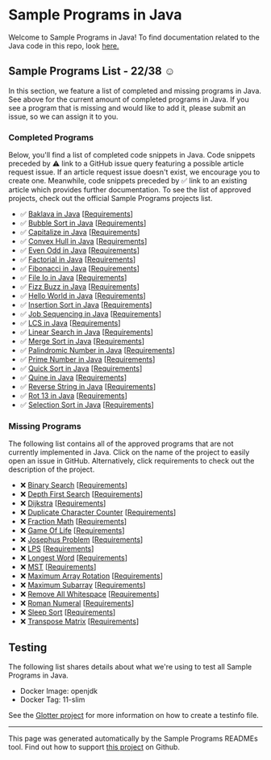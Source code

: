 # Sample Programs in Java

Welcome to Sample Programs in Java! To find documentation related to the Java code in this repo, look [here.](https://sampleprograms.io/languages/java)

## Sample Programs List - 22/38 :relaxed:

In this section, we feature a list of completed and missing programs in Java. See above for the current amount of completed programs in Java. If you see a program that is missing and would like to add it, please submit an issue, so we can assign it to you.

### Completed Programs

Below, you'll find a list of completed code snippets in Java. Code snippets preceded by :warning: link to a GitHub issue query featuring a possible article request issue. If an article request issue doesn't exist, we encourage you to create one. Meanwhile, code snippets preceded by :white_check_mark: link to an existing article which provides further documentation. To see the list of approved projects, check out the official Sample Programs projects list.

- :white_check_mark: [Baklava in Java](https://sampleprograms.io/projects/baklava/java) [[Requirements](https://sampleprograms.io/projects/baklava)]
- :white_check_mark: [Bubble Sort in Java](https://sampleprograms.io/projects/bubble-sort/java) [[Requirements](https://sampleprograms.io/projects/bubble-sort)]
- :white_check_mark: [Capitalize in Java](https://sampleprograms.io/projects/capitalize/java) [[Requirements](https://sampleprograms.io/projects/capitalize)]
- :white_check_mark: [Convex Hull in Java](https://sampleprograms.io/projects/convex-hull/java) [[Requirements](https://sampleprograms.io/projects/convex-hull)]
- :white_check_mark: [Even Odd in Java](https://sampleprograms.io/projects/even-odd/java) [[Requirements](https://sampleprograms.io/projects/even-odd)]
- :white_check_mark: [Factorial in Java](https://sampleprograms.io/projects/factorial/java) [[Requirements](https://sampleprograms.io/projects/factorial)]
- :white_check_mark: [Fibonacci in Java](https://sampleprograms.io/projects/fibonacci/java) [[Requirements](https://sampleprograms.io/projects/fibonacci)]
- :white_check_mark: [File Io in Java](https://sampleprograms.io/projects/file-io/java) [[Requirements](https://sampleprograms.io/projects/file-io)]
- :white_check_mark: [Fizz Buzz in Java](https://sampleprograms.io/projects/fizz-buzz/java) [[Requirements](https://sampleprograms.io/projects/fizz-buzz)]
- :white_check_mark: [Hello World in Java](https://sampleprograms.io/projects/hello-world/java) [[Requirements](https://sampleprograms.io/projects/hello-world)]
- :white_check_mark: [Insertion Sort in Java](https://sampleprograms.io/projects/insertion-sort/java) [[Requirements](https://sampleprograms.io/projects/insertion-sort)]
- :white_check_mark: [Job Sequencing in Java](https://sampleprograms.io/projects/job-sequencing/java) [[Requirements](https://sampleprograms.io/projects/job-sequencing)]
- :white_check_mark: [LCS in Java](https://sampleprograms.io/projects/lcs/java) [[Requirements](https://sampleprograms.io/projects/lcs)]
- :white_check_mark: [Linear Search in Java](https://sampleprograms.io/projects/linear-search/java) [[Requirements](https://sampleprograms.io/projects/linear-search)]
- :white_check_mark: [Merge Sort in Java](https://sampleprograms.io/projects/merge-sort/java) [[Requirements](https://sampleprograms.io/projects/merge-sort)]
- :white_check_mark: [Palindromic Number in Java](https://sampleprograms.io/projects/palindromic-number/java) [[Requirements](https://sampleprograms.io/projects/palindromic-number)]
- :white_check_mark: [Prime Number in Java](https://sampleprograms.io/projects/prime-number/java) [[Requirements](https://sampleprograms.io/projects/prime-number)]
- :white_check_mark: [Quick Sort in Java](https://sampleprograms.io/projects/quick-sort/java) [[Requirements](https://sampleprograms.io/projects/quick-sort)]
- :white_check_mark: [Quine in Java](https://sampleprograms.io/projects/quine/java) [[Requirements](https://sampleprograms.io/projects/quine)]
- :white_check_mark: [Reverse String in Java](https://sampleprograms.io/projects/reverse-string/java) [[Requirements](https://sampleprograms.io/projects/reverse-string)]
- :white_check_mark: [Rot 13 in Java](https://sampleprograms.io/projects/rot-13/java) [[Requirements](https://sampleprograms.io/projects/rot-13)]
- :white_check_mark: [Selection Sort in Java](https://sampleprograms.io/projects/selection-sort/java) [[Requirements](https://sampleprograms.io/projects/selection-sort)]

### Missing Programs

The following list contains all of the approved programs that are not currently implemented in Java. Click on the name of the project to easily open an issue in GitHub. Alternatively, click requirements to check out the description of the project.

- :x: [Binary Search](https://github.com/TheRenegadeCoder/sample-programs/issues/new?assignees=&labels=enhancement&template=code-snippet-request.md&title=Add+Binary+Search+in+java) [[Requirements](https://sampleprograms.io/projects/binary-search)]
- :x: [Depth First Search](https://github.com/TheRenegadeCoder/sample-programs/issues/new?assignees=&labels=enhancement&template=code-snippet-request.md&title=Add+Depth+First+Search+in+java) [[Requirements](https://sampleprograms.io/projects/depth-first-search)]
- :x: [Dijkstra](https://github.com/TheRenegadeCoder/sample-programs/issues/new?assignees=&labels=enhancement&template=code-snippet-request.md&title=Add+Dijkstra+in+java) [[Requirements](https://sampleprograms.io/projects/dijkstra)]
- :x: [Duplicate Character Counter](https://github.com/TheRenegadeCoder/sample-programs/issues/new?assignees=&labels=enhancement&template=code-snippet-request.md&title=Add+Duplicate+Character+Counter+in+java) [[Requirements](https://sampleprograms.io/projects/duplicate-character-counter)]
- :x: [Fraction Math](https://github.com/TheRenegadeCoder/sample-programs/issues/new?assignees=&labels=enhancement&template=code-snippet-request.md&title=Add+Fraction+Math+in+java) [[Requirements](https://sampleprograms.io/projects/fraction-math)]
- :x: [Game Of Life](https://github.com/TheRenegadeCoder/sample-programs/issues/new?assignees=&labels=enhancement&template=code-snippet-request.md&title=Add+Game+Of+Life+in+java) [[Requirements](https://sampleprograms.io/projects/game-of-life)]
- :x: [Josephus Problem](https://github.com/TheRenegadeCoder/sample-programs/issues/new?assignees=&labels=enhancement&template=code-snippet-request.md&title=Add+Josephus+Problem+in+java) [[Requirements](https://sampleprograms.io/projects/josephus-problem)]
- :x: [LPS](https://github.com/TheRenegadeCoder/sample-programs/issues/new?assignees=&labels=enhancement&template=code-snippet-request.md&title=Add+LPS+in+java) [[Requirements](https://sampleprograms.io/projects/lps)]
- :x: [Longest Word](https://github.com/TheRenegadeCoder/sample-programs/issues/new?assignees=&labels=enhancement&template=code-snippet-request.md&title=Add+Longest+Word+in+java) [[Requirements](https://sampleprograms.io/projects/longest-word)]
- :x: [MST](https://github.com/TheRenegadeCoder/sample-programs/issues/new?assignees=&labels=enhancement&template=code-snippet-request.md&title=Add+MST+in+java) [[Requirements](https://sampleprograms.io/projects/mst)]
- :x: [Maximum Array Rotation](https://github.com/TheRenegadeCoder/sample-programs/issues/new?assignees=&labels=enhancement&template=code-snippet-request.md&title=Add+Maximum+Array+Rotation+in+java) [[Requirements](https://sampleprograms.io/projects/maximum-array-rotation)]
- :x: [Maximum Subarray](https://github.com/TheRenegadeCoder/sample-programs/issues/new?assignees=&labels=enhancement&template=code-snippet-request.md&title=Add+Maximum+Subarray+in+java) [[Requirements](https://sampleprograms.io/projects/maximum-subarray)]
- :x: [Remove All Whitespace](https://github.com/TheRenegadeCoder/sample-programs/issues/new?assignees=&labels=enhancement&template=code-snippet-request.md&title=Add+Remove+All+Whitespace+in+java) [[Requirements](https://sampleprograms.io/projects/remove-all-whitespace)]
- :x: [Roman Numeral](https://github.com/TheRenegadeCoder/sample-programs/issues/new?assignees=&labels=enhancement&template=code-snippet-request.md&title=Add+Roman+Numeral+in+java) [[Requirements](https://sampleprograms.io/projects/roman-numeral)]
- :x: [Sleep Sort](https://github.com/TheRenegadeCoder/sample-programs/issues/new?assignees=&labels=enhancement&template=code-snippet-request.md&title=Add+Sleep+Sort+in+java) [[Requirements](https://sampleprograms.io/projects/sleep-sort)]
- :x: [Transpose Matrix](https://github.com/TheRenegadeCoder/sample-programs/issues/new?assignees=&labels=enhancement&template=code-snippet-request.md&title=Add+Transpose+Matrix+in+java) [[Requirements](https://sampleprograms.io/projects/transpose-matrix)]

## Testing

The following list shares details about what we're using to test all Sample Programs in Java.

- Docker Image: openjdk
- Docker Tag: 11-slim

See the [Glotter project](https://github.com/auroq/glotter) for more information on how to create a testinfo file.

---

This page was generated automatically by the Sample Programs READMEs tool. Find out how to support [this project](https://github.com/TheRenegadeCoder/sample-programs-readmes) on Github.
